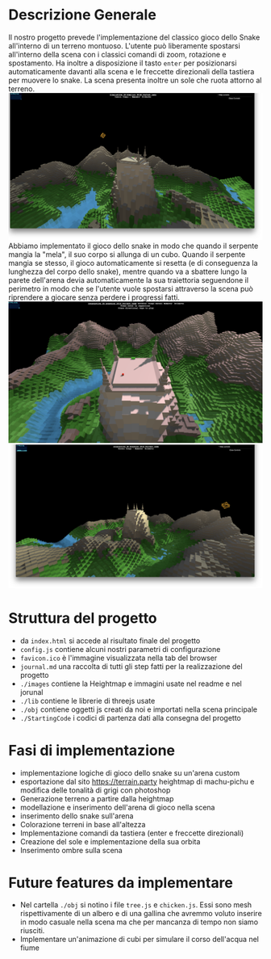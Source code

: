 # Descrizione Generale
Il nostro progetto prevede l'implementazione del classico gioco dello Snake all'interno di un terreno montuoso. L'utente può liberamente spostarsi all'interno della scena con i classici comandi di zoom, rotazione e spostamento. Ha inoltre a disposizione il tasto ```enter``` per posizionarsi automaticamente davanti alla scena e le freccette direzionali della tastiera per muovere lo snake. La scena presenta inoltre un sole che ruota attorno al terreno.
![Intro](images/intro.png)
Abbiamo implementato il gioco dello snake in modo che quando il serpente mangia la "mela", il suo corpo si allunga di un cubo. Quando il serpente mangia se stesso, il gioco automaticamente si resetta (e di conseguenza la lunghezza del corpo dello snake), mentre quando va a sbattere lungo la parete dell'arena devia automaticamente la sua traiettoria seguendone il perimetro in modo che se l'utente vuole spostarsi attraverso la scena può riprendere a giocare senza perdere i progressi fatti.
![Snake](images/snake.png)
![Sunrise](images/sunrise.png)

# Struttura del progetto
- da ```index.html``` si accede al risultato finale del progetto
- ```config.js``` contiene alcuni nostri parametri di configurazione
- ```favicon.ico``` è l'immagine visualizzata nella tab del browser
- ```journal.md``` una raccolta di tutti gli step fatti per la realizzazione del progetto
- ```./images``` contiene la Heightmap e immagini usate nel readme e nel jorunal
- ```./lib``` contiene le librerie di threejs usate
- ```./obj``` contiene oggetti js creati da noi e importati nella scena principale
- ```./StartingCode``` i codici di partenza dati alla consegna del progetto

# Fasi di implementazione
- implementazione logiche di gioco dello snake su un'arena custom
- esportazione dal sito https://terrain.party heightmap di machu-pichu e modifica delle tonalità di grigi con photoshop
- Generazione terreno a partire dalla heightmap
- modellazione e inserimento dell'arena di gioco nella scena
- inserimento dello snake sull'arena
- Colorazione terreni in base all'altezza
- Implementazione comandi da tastiera (enter e freccette direzionali)
- Creazione del sole e implementazione della sua orbita
- Inserimento ombre sulla scena

# Future features da implementare
 - Nel cartella ```./obj``` si notino i file ```tree.js``` e ```chicken.js```. Essi sono mesh rispettivamente di un albero e di una gallina che avremmo voluto inserire in modo casuale nella scena ma che per mancanza di tempo non siamo riusciti.
 - Implementare un'animazione di cubi per simulare il corso dell'acqua nel fiume